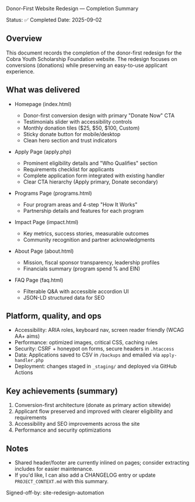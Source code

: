 Donor-First Website Redesign — Completion Summary

Status: ✅ Completed
Date: 2025-09-02

Overview
--------
This document records the completion of the donor-first redesign for the Cobra Youth Scholarship Foundation website. The redesign focuses on conversions (donations) while preserving an easy-to-use applicant experience.

What was delivered
------------------
- Homepage (index.html)
  - Donor-first conversion design with primary "Donate Now" CTA
  - Testimonials slider with accessibility controls
  - Monthly donation tiles ($25, $50, $100, Custom)
  - Sticky donate button for mobile/desktop
  - Clean hero section and trust indicators

- Apply Page (apply.php)
  - Prominent eligibility details and "Who Qualifies" section
  - Requirements checklist for applicants
  - Complete application form integrated with existing handler
  - Clear CTA hierarchy (Apply primary, Donate secondary)

- Programs Page (programs.html)
  - Four program areas and 4-step "How It Works"
  - Partnership details and features for each program

- Impact Page (impact.html)
  - Key metrics, success stories, measurable outcomes
  - Community recognition and partner acknowledgments

- About Page (about.html)
  - Mission, fiscal sponsor transparency, leadership profiles
  - Financials summary (program spend % and EIN)

- FAQ Page (faq.html)
  - Filterable Q&A with accessible accordion UI
  - JSON-LD structured data for SEO

Platform, quality, and ops
--------------------------
- Accessibility: ARIA roles, keyboard nav, screen reader friendly (WCAG AA+ aims)
- Performance: optimized images, critical CSS, caching rules
- Security: CSRF + honeypot on forms, secure headers in `.htaccess`
- Data: Applications saved to CSV in `/backups` and emailed via `apply-handler.php`
- Deployment: changes staged in `_staging/` and deployed via GitHub Actions

Key achievements (summary)
--------------------------
1. Conversion-first architecture (donate as primary action sitewide)
2. Applicant flow preserved and improved with clearer eligibility and requirements
3. Accessibility and SEO improvements across the site
4. Performance and security optimizations

Notes
-----
- Shared header/footer are currently inlined on pages; consider extracting includes for easier maintenance.
- If you'd like, I can also add a CHANGELOG entry or update `PROJECT_CONTEXT.md` with this summary.

Signed-off-by: site-redesign-automation
